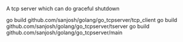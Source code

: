 
A tcp server which can do graceful shutdown 

go build github.com/sanjosh/golang/go_tcpserver/tcp_client
go build github.com/sanjosh/golang/go_tcpserver/tserver
go build github.com/sanjosh/golang/go_tcpserver/main

